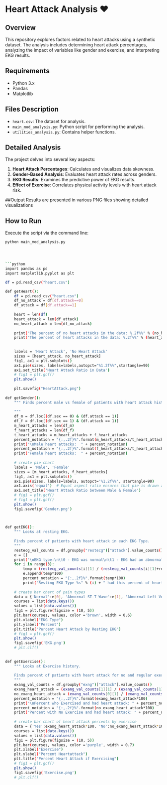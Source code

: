 # Heart Attack Analysis :heart:

## Overview
This repository explores factors related to heart attacks using a synthetic dataset. The analysis includes determining heart attack percentages, analyzing the impact of variables like gender and exercise, and interpreting EKG results.

## Requirements
- Python 3.x
- Pandas
- Matplotlib

## Files Description
- `heart.csv`: The dataset for analysis.
- `main_mod_analysis.py`: Python script for performing the analysis.
- `utilities_analysis.py`: Contains helper functions.

## Detailed Analysis
The project delves into several key aspects:
1. **Heart Attack Percentages**: Calculates and visualizes data skewness.
2. **Gender-Based Analysis**: Evaluates heart attack rates across genders.
3. **EKG Results**: Examines the predictive power of EKG results.
4. **Effect of Exercise**: Correlates physical activity levels with heart attack risk.

##Output
Results are presented in various PNG files showing detailed visualizations

## How to Run
Execute the script via the command line:
```bash
python main_mod_analysis.py




```python
import pandas as pd
import matplotlib.pyplot as plt

df = pd.read_csv("heart.csv")

def getHeart():
    df = pd.read_csv("heart.csv")
    df_no_attack = df[df.attack==0]
    df_attack = df[df.attack==1]
    
    heart = len(df)
    heart_attack = len(df_attack)
    no_heart_attack = len(df_no_attack)
    
    print("The percent of no heart attacks in the data: %.2f%%" % (no_heart_attack/heart*100))
    print("The percent of heart attacks in the data: %.2f%%" % (heart_attack/heart*100))
    
    
    labels = 'Heart Attack', 'No Heart Attack'
    sizes = [heart_attack, no_heart_attack]
    fig1, ax1 = plt.subplots()
    ax1.pie(sizes, labels=labels,autopct="%1.2f%%",startangle=90)
    ax1.set_title('Heart Attack Ratio in Data')
    # fig1 = plt.gcf()
    plt.show()
    
    plt.savefig("HeartAttack.png")
    
def getGender():
    """ Finds percent male vs female of patients with heart attack history.
    
    """
    df_m = df.loc[(df.sex == 0) & (df.attack == 1)]
    df_f = df.loc[(df.sex == 1) & (df.attack == 1)]
    m_heart_attacks = len(df_m)
    f_heart_attacks = len(df_f)
    t_heart_attacks = m_heart_attacks + f_heart_attacks
    percent_notation = "{:,.2f}%".format(m_heart_attacks/t_heart_attacks*100)
    print("\nMale heart attacks:  " + percent_notation)
    percent_notation = "{:,.2f}%".format(f_heart_attacks/t_heart_attacks*100)
    print("Female heart attacks:  " + percent_notation)
    
    # create pie chart
    labels = 'Male', 'Female'
    sizes = [m_heart_attacks, f_heart_attacks]
    fig1, ax1 = plt.subplots()
    ax1.pie(sizes, labels=labels, autopct='%1.2f%%', startangle=90)
    ax1.axis('equal')  # Equal aspect ratio ensures that pie is drawn as a circle.    
    ax1.set_title('Heart Attack Ratio between Male & Female')
    # fig1 = plt.gcf()
    # fig1 = plt.gcf()
    plt.show()
    fig1.savefig('Gender.png')

    
    
def getEKG():
    """ Looks at resting EKG.
    
    Finds percent of patients with heart attack in each EKG Type.
    """
    restecg_val_counts = df.groupby("restecg")["attack"].value_counts()
    e = []
    print("\nEKG type:\n\t0 - EKG was normal\n\t1 - EKG had an abnormality with ST-T Wave\n\t2 - EKG had an abnormality in the Left ventricular")
    for i in range(3):
        temp = (restecg_val_counts[i][1] / (restecg_val_counts[i][1]+restecg_val_counts[i][0]))
        e.append(temp*100)
        percent_notation = "{:,.2f}%".format(temp*100)
        print("Resting EKG Type %s" % (i) + " had this percent of heart attack: " + percent_notation)
        
    # create bar chart of pain types
    data = {'Normal':e[0], 'Abnormal ST-T Wave':e[1], 'Abnormal Left Ventricular':e[2]}
    courses = list(data.keys())
    values = list(data.values())      
    fig1 = plt.figure(figsize = (10, 5))
    plt.bar(courses, values, color ='brown', width = 0.6)    
    plt.xlabel("EKG Type")
    plt.ylabel("Percent")
    plt.title("Percent Heart Attack by Resting EKG")
    # fig1 = plt.gcf()
    plt.show()
    fig1.savefig('EKG.png')
    # plt.clf()
    
    
def getExercise():
    """ Looks at Exercise history.
    
    Finds percent of patients with heart attack for no and regular exercise history.
    """
    exang_val_counts = df.groupby("exng")["attack"].value_counts()
    exang_heart_attack = (exang_val_counts[1][1] / (exang_val_counts[1][1]+exang_val_counts[1][0]))
    no_exang_heart_attack = (exang_val_counts[0][1] / (exang_val_counts[0][1]+exang_val_counts[0][0]))
    percent_notation = "{:,.2f}%".format(exang_heart_attack*100)
    print("\nPercent who Exercised and had heart attack: " + percent_notation)
    percent_notation = "{:,.2f}%".format(no_exang_heart_attack*100)
    print("Percent with No Exercise and had heart attack: " + percent_notation)
    
    # create bar chart of heart attack percents by exercise
    data = {'Yes':exang_heart_attack*100, 'No':no_exang_heart_attack*100}
    courses = list(data.keys())
    values = list(data.values())      
    fig1 = plt.figure(figsize = (10, 5))
    plt.bar(courses, values, color ='purple', width = 0.7)    
    plt.xlabel("Exercise")
    plt.ylabel("Percent Heartattack")
    plt.title("Percent Heart Attack if Exercising")
    # fig1 = plt.gcf()
    plt.show()
    fig1.savefig('Exercise.png')
    # plt.clf()
```
